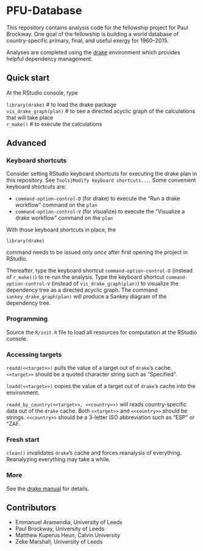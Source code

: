 
<!-- *********** -->

<!-- Note: README.md is generated from README.Rmd.   -->

<!-- Be sure to edit README.Rmd and generate the README.md file by Cmd/Ctl-shift-K -->

<!-- *********** -->

# PFU-Database

This repository contains analysis code for the fellowship project for
Paul Brockway. One goal of the fellowship is building a world database
of country-specific primary, final, and useful exergy for 1960–2015.

Analyses are completed using the
[drake](https://github.com/ropensci/drake) environment which provides
helpful dependency management.

## Quick start

At the RStudio console, type

`library(drake)` \# to load the drake package  
`vis_drake_graph(plan)` \# to see a directed acyclic graph of the
calculations that will take place  
`r_make()` \# to execute the calculations

## Advanced

### Keyboard shortcuts

Consider setting RStudio keyboard shortcuts for executing the drake plan
in this repository. See `Tools|Modify keyboard shortcuts...`. Some
convenient keyboard shortcuts are:

  - `command-option-control-D` (for *d*rake) to execute the “Run a drake
    workflow” command on the `plan`
  - `command-option-control-V` (for *v*isualize) to execute the
    “Visualize a drake workflow” command on the `plan`

With those keyboard shortcuts in place, the

`library(drake)`

command needs to be issued only *once* after first opening the project
in RStudio.

Thereafter, type the keyboard shortcut `command-option-control-D`
(instead of `r_make()`) to re-run the analysis. Type the keyboard
shortcut `command-option-control-V` (instead of `vis_drake_graph(plan)`)
to visualize the dependency tree as a directed acyclic graph. The
command `sankey_drake_graph(plan)` will produce a Sankey diagram of the
dependency tree.

### Programming

Source the `R/init.R` file to load all resources for computation at the
RStudio console.

### Accessing targets

`readd(<<target>>)` pulls the value of a target out of `drake`’s cache.
`<<target>>` should be a quoted character string such as “Specified”.

`loadd(<<target>>)` copies the value of a target out of `drake`’s cache
into the environment.

`readd_by_country(<<target>>, <<country>>)` will reads country-specific
data out of the `drake` cache. Both `<<target>>` and `<<country>>`
should be strings. `<<country>>` should be a 3-letter ISO abbreviation
such as “ESP” or "ZAF.

### Fresh start

`clean()` invalidates `drake`’s cache and forces reanalysis of
everything. Reanalyzing everything may take a while.

### More

See the [drake manual](https://books.ropensci.org/drake/) for details.

## Contributors

  - Emmanuel Aramendia, University of Leeds
  - Paul Brockway, University of Leeds
  - Matthew Kuperus Heun, Calvin University
  - Zeke Marshall, University of Leeds
